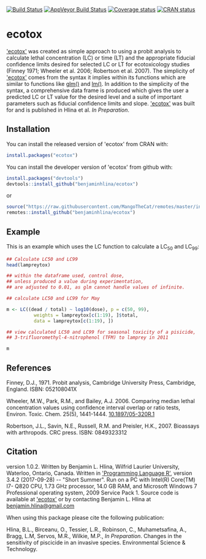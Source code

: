 [![Build Status](https://travis-ci.org/benjaminhlina/ecotox.svg?branch=master)](https://travis-ci.org/benjaminhlina/ecotox) [![AppVeyor Build Status](https://ci.appveyor.com/api/projects/status/github/benjaminhlina/ecotox?branch=master&svg=true)](https://ci.appveyor.com/project/benjaminhlina/ecotox) [![Coverage status](https://codecov.io/gh/benjaminhlina/ecotox/branch/master/graph/badge.svg)](https://codecov.io/github/benjaminhlina/ecotox?branch=master) [![CRAN status](http://www.r-pkg.org/badges/version/ecotox)](https://cran.r-project.org/package=ecotox) 

# ecotox
['ecotox'](https://cran.r-project.org/web/packages/ecotox/index.html) was created as simple approach to using a probit analysis to calculate lethal concentration (LC) or time (LT) and the appropriate fiducial confidence limits desired for selected LC or LT for ecotoxicology studies (Finney 1971; Wheeler et al. 2006; Robertson et al. 2007). The simplicity of ['ecotox'](https://cran.r-project.org/web/packages/ecotox/index.html) comes from the syntax it implies within its functions which are similar to functions like [glm()](https://stat.ethz.ch/R-manual/R-devel/library/stats/html/glm.html) and [lm()](https://stat.ethz.ch/R-manual/R-devel/library/stats/html/lm.html). In addition to the simplicity of the syntax, a comprehensive data frame is produced which gives the user a predicted LC or LT value for the desired level and a suite of important parameters such as fiducial confidence limits and slope.
['ecotox'](https://cran.r-project.org/web/packages/ecotox/index.html) was built for and is published in Hlina et al. *In Preparation*. 


## Installation
You can install the released version of 'ecotox' from CRAN with:

``` r 
install.packages("ecotox")
```


You can install the developer version of 'ecotox' from github with:


``` r
install.packages("devtools")
devtools::install_github("benjaminhlina/ecotox")
```

or 

``` r
source("https://raw.githubusercontent.com/MangoTheCat/remotes/master/install-github.R")$value("mangothecat/remotes")
remotes::install_github("benjaminhlina/ecotox")
```

## Example

This is an example which uses the LC function to calculate a LC<sub>50</sub> and LC<sub>99</sub>: 


``` r
## Calculate LC50 and LC99
head(lampreytox)

## within the dataframe used, control dose,
## unless produced a value during experimentation,
## are adjusted to 0.01, as glm cannot handle values of infinite.

## calculate LC50 and LC99 for May

m <- LC((dead / total) ~ log10(dose), p = c(50, 99),
          weights = lampreytox[c(1:19), ]$total,
          data = lampreytox[c(1:19), ])

## view calculated LC50 and LC99 for seasonal toxicity of a pisicide,
## 3-trifluoromethyl-4-nitrophenol (TFM) to lamprey in 2011

m
```

## References 

Finney, D.J., 1971. Probit analysis, Cambridge University Press, Cambridge, England. ISBN: 052108041X
 
Wheeler, M.W., Park, R.M., and Bailey, A.J. 2006. Comparing median lethal concentration values using confidence interval overlap or ratio tests, Environ. Toxic. Chem. 25(5), 1441-1444. [10.1897/05-320R.1](http://onlinelibrary.wiley.com/doi/10.1897/05-320R.1/abstract)

Robertson, J.L., Savin, N.E., Russell, R.M. and Preisler, H.K., 2007. Bioassays with arthropods. CRC press. ISBN: 0849323312

## Citation 

version 1.0.2. Written by Benjamin L. Hlina, Wilfrid Laurier University, Waterloo, Ontario, Canada. Written in ['Programming Language R'](https://www.r-project.org/), version 3.4.2 (2017-09-28) -- "Short Summer". Run on a PC with Intel(R) Core(TM) I7- Q820 CPU, 1.73 GHz processor, 14.0 GB RAM, and Microsoft Windows 7 Professional operating system, 2009 Service Pack 1. Source code is available at ['ecotox'](https://github.com/benjaminhlina/ecotox) or by contacting Benjamin L. Hlina at benjamin.hlina@gmail.com

When using this package please cite the following  publication: 

Hlina, B.L., Birceanu, O., Tessier, L.R., Robinson, C.,  Muhametsafina, A., Bragg, L.M, Servos, M.R., Wilkie, M.P., *In Preparation*. Changes in the sensitivity of piscicide in an invasive species. Environmental Science & Technology.
